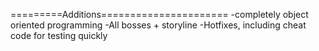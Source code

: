 =========Additions======================
-completely object oriented programming
-All bosses + storyline
-Hotfixes, including cheat code for testing quickly
